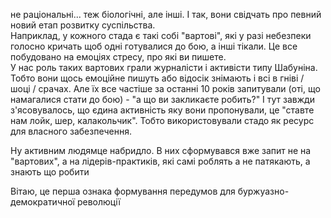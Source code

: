 не раціональні... теж біологічні, але інші. І так, вони свідчать про певний новий етап розвитку суспільства.  
Наприклад, у кожного стада є такі собі "вартові", які у разі небезпеки голосно кричать щоб одні готувалися до бою, а інші тікали. Це все побудовано на емоціях стресу, про які ви пишете.  
У нас роль таких вартових грали журналісти і активісти типу Шабуніна. Тобто вони щось емоційне пишуть або відосік знімають і всі в гніві / шоці / срачах. Але їх все частіше за останні 10 років запитували (оті, що намагалися стати до бою) - "а що ви закликаєте робить?" І тут завжди з'ясовувалось, що єдина активність яку вони пропонували, це "ставте нам лойк, шер, калакольчик". Тобто використовували стадо як ресурс для власного забезпечення.  
  
Ну активним людямце набридло. В них сформувався вже запит не на "вартових", а на лідерів-практиків, які самі роблять а не патякають, а знають що робити  
  
Вітаю, це перша ознака формування передумов для буржуазно-демократичної революції